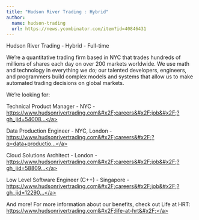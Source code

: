 ```yaml
---
title: "Hudson River Trading : Hybrid"
author:
  name: hudson-trading
  url: https://news.ycombinator.com/item?id=40846431
---
```

Hudson River Trading - Hybrid - Full-time

We’re a quantitative trading firm based in NYC that trades hundreds of millions of shares each day on over 200 markets worldwide. We use math and technology in everything we do; our talented developers, engineers, and programmers build complex models and systems that allow us to make automated trading decisions on global markets.

We’re looking for:

Technical Product Manager - NYC - <a href="https:&#x2F;&#x2F;www.hudsonrivertrading.com&#x2F;careers&#x2F;job&#x2F;?gh_jid=5400878&amp;req_id=R-101284&amp;gh_src=ca07bf8d1us" rel="nofollow">https:&#x2F;&#x2F;www.hudsonrivertrading.com&#x2F;careers&#x2F;job&#x2F;?gh_jid=54008...</a>

Data Production Engineer - NYC, London - <a href="https:&#x2F;&#x2F;www.hudsonrivertrading.com&#x2F;careers&#x2F;?q=data+production&amp;gh_src=ca07bf8d1us" rel="nofollow">https:&#x2F;&#x2F;www.hudsonrivertrading.com&#x2F;careers&#x2F;?q=data+productio...</a>

Cloud Solutions Architect - London - <a href="https:&#x2F;&#x2F;www.hudsonrivertrading.com&#x2F;careers&#x2F;job&#x2F;?gh_jid=5880930&amp;req_id=23&amp;gh_src=ca07bf8d1us" rel="nofollow">https:&#x2F;&#x2F;www.hudsonrivertrading.com&#x2F;careers&#x2F;job&#x2F;?gh_jid=58809...</a>

Low Level Software Engineer (C++) - Singapore - <a href="https:&#x2F;&#x2F;www.hudsonrivertrading.com&#x2F;careers&#x2F;job&#x2F;?gh_jid=1229082&amp;req_id=17&amp;gh_src=ca07bf8d1us" rel="nofollow">https:&#x2F;&#x2F;www.hudsonrivertrading.com&#x2F;careers&#x2F;job&#x2F;?gh_jid=12290...</a>

And more! For more information about our benefits, check out Life at HRT: <a href="https:&#x2F;&#x2F;www.hudsonrivertrading.com&#x2F;life-at-hrt&#x2F;" rel="nofollow">https:&#x2F;&#x2F;www.hudsonrivertrading.com&#x2F;life-at-hrt&#x2F;</a>
